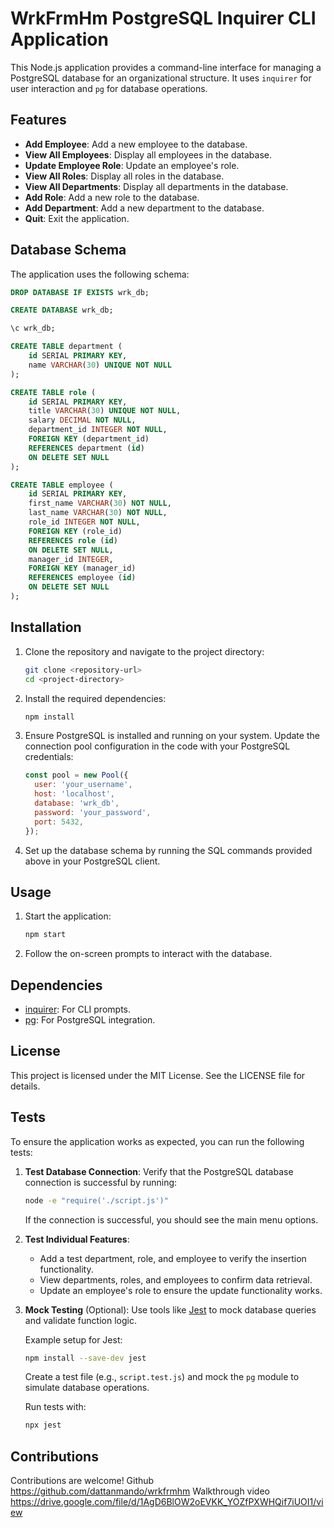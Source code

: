 # WrkFrmHm PostgreSQL Inquirer CLI Application

This Node.js application provides a command-line interface for managing a PostgreSQL database for an organizational structure. It uses `inquirer` for user interaction and `pg` for database operations.

## Features

- **Add Employee**: Add a new employee to the database.
- **View All Employees**: Display all employees in the database.
- **Update Employee Role**: Update an employee's role.
- **View All Roles**: Display all roles in the database.
- **View All Departments**: Display all departments in the database.
- **Add Role**: Add a new role to the database.
- **Add Department**: Add a new department to the database.
- **Quit**: Exit the application.

## Database Schema

The application uses the following schema:

```sql
DROP DATABASE IF EXISTS wrk_db;

CREATE DATABASE wrk_db;

\c wrk_db;

CREATE TABLE department (
    id SERIAL PRIMARY KEY,
    name VARCHAR(30) UNIQUE NOT NULL
);

CREATE TABLE role (
    id SERIAL PRIMARY KEY,
    title VARCHAR(30) UNIQUE NOT NULL,
    salary DECIMAL NOT NULL,
    department_id INTEGER NOT NULL,
    FOREIGN KEY (department_id)
    REFERENCES department (id)
    ON DELETE SET NULL
);

CREATE TABLE employee (
    id SERIAL PRIMARY KEY,
    first_name VARCHAR(30) NOT NULL,
    last_name VARCHAR(30) NOT NULL,
    role_id INTEGER NOT NULL,
    FOREIGN KEY (role_id)
    REFERENCES role (id)
    ON DELETE SET NULL,
    manager_id INTEGER,
    FOREIGN KEY (manager_id)
    REFERENCES employee (id)
    ON DELETE SET NULL
);
```

## Installation

1. Clone the repository and navigate to the project directory:
   ```bash
   git clone <repository-url>
   cd <project-directory>
   ```

2. Install the required dependencies:
   ```bash
   npm install
   ```

3. Ensure PostgreSQL is installed and running on your system. Update the connection pool configuration in the code with your PostgreSQL credentials:
   ```javascript
   const pool = new Pool({
     user: 'your_username',
     host: 'localhost',
     database: 'wrk_db',
     password: 'your_password',
     port: 5432,
   });
   ```

4. Set up the database schema by running the SQL commands provided above in your PostgreSQL client.

## Usage

1. Start the application:
   ```bash
   npm start
   ```

2. Follow the on-screen prompts to interact with the database.

## Dependencies

- [inquirer](https://www.npmjs.com/package/inquirer): For CLI prompts.
- [pg](https://www.npmjs.com/package/pg): For PostgreSQL integration.

## License

This project is licensed under the MIT License. See the LICENSE file for details.

## Tests

To ensure the application works as expected, you can run the following tests:

1. **Test Database Connection**:
   Verify that the PostgreSQL database connection is successful by running:
   ```bash
   node -e "require('./script.js')"
   ```
   If the connection is successful, you should see the main menu options.

2. **Test Individual Features**:
   - Add a test department, role, and employee to verify the insertion functionality.
   - View departments, roles, and employees to confirm data retrieval.
   - Update an employee's role to ensure the update functionality works.

3. **Mock Testing** (Optional):
   Use tools like [Jest](https://jestjs.io/) to mock database queries and validate function logic.

   Example setup for Jest:
   ```bash
   npm install --save-dev jest
   ```

   Create a test file (e.g., `script.test.js`) and mock the `pg` module to simulate database operations.

   Run tests with:
   ```bash
   npx jest
   ```

## Contributions
Contributions are welcome!
Github https://github.com/dattanmando/wrkfrmhm
Walkthrough video https://drive.google.com/file/d/1AgD6BlOW2oEVKK_YOZfPXWHQif7iUOI1/view

